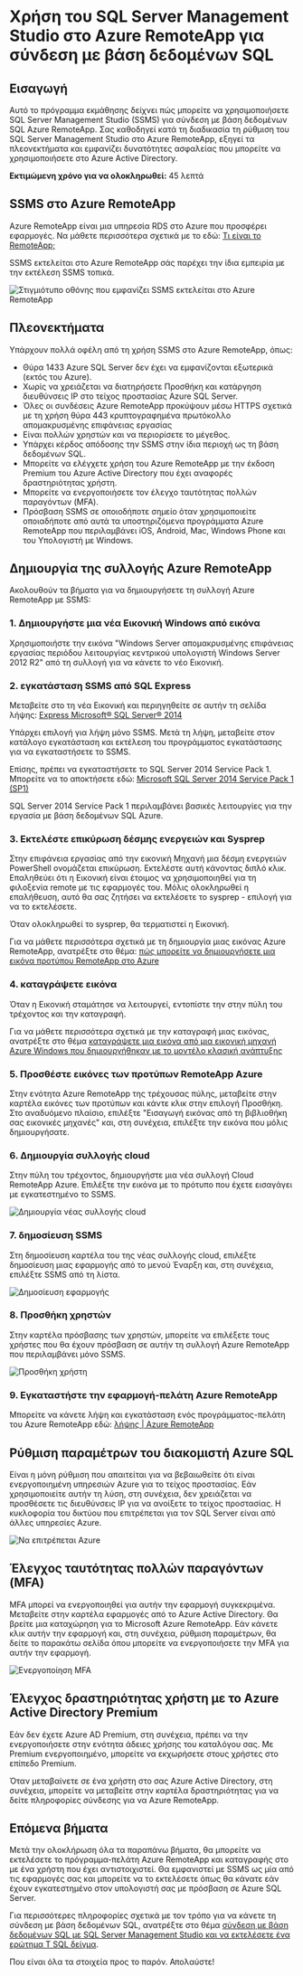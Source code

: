 <properties
    pageTitle="Σύνδεση με βάση δεδομένων SQL χρησιμοποιώντας SQL Server Management Studio στο Azure RemoteApp | Microsoft Azure"
    description="Χρησιμοποιήστε αυτό το πρόγραμμα εκμάθησης για να μάθετε πώς να χρησιμοποιείτε το SQL Server Management Studio στο Azure RemoteApp για την ασφάλεια και επιδόσεων κατά τη σύνδεση με βάση δεδομένων SQL"
    services="sql-database"
    documentationCenter=""
    authors="adhurwit"
    manager="jhubbard"/>

<tags
    ms.service="sql-database"
    ms.workload="data"
    ms.tgt_pltfrm="na"
    ms.devlang="na"
    ms.topic="article"
    ms.date="07/05/2016"
    ms.author="adhurwit"/>

# <a name="use-sql-server-management-studio-in-azure-remoteapp-to-connect-to-sql-database"></a>Χρήση του SQL Server Management Studio στο Azure RemoteApp για σύνδεση με βάση δεδομένων SQL

## <a name="introduction"></a>Εισαγωγή  
Αυτό το πρόγραμμα εκμάθησης δείχνει πώς μπορείτε να χρησιμοποιήσετε SQL Server Management Studio (SSMS) για σύνδεση με βάση δεδομένων SQL Azure RemoteApp. Σας καθοδηγεί κατά τη διαδικασία τη ρύθμιση του SQL Server Management Studio στο Azure RemoteApp, εξηγεί τα πλεονεκτήματα και εμφανίζει δυνατότητες ασφαλείας που μπορείτε να χρησιμοποιήσετε στο Azure Active Directory.

**Εκτιμώμενη χρόνο για να ολοκληρωθεί:** 45 λεπτά

## <a name="ssms-in-azure-remoteapp"></a>SSMS στο Azure RemoteApp

Azure RemoteApp είναι μια υπηρεσία RDS στο Azure που προσφέρει εφαρμογές. Να μάθετε περισσότερα σχετικά με το εδώ: [Τι είναι το RemoteApp;](../remoteapp/remoteapp-whatis.md)

SSMS εκτελείται στο Azure RemoteApp σάς παρέχει την ίδια εμπειρία με την εκτέλεση SSMS τοπικά.

![Στιγμιότυπο οθόνης που εμφανίζει SSMS εκτελείται στο Azure RemoteApp][1]



## <a name="benefits"></a>Πλεονεκτήματα

Υπάρχουν πολλά οφέλη από τη χρήση SSMS στο Azure RemoteApp, όπως:

- Θύρα 1433 Azure SQL Server δεν έχει να εμφανίζονται εξωτερικά (εκτός του Azure).
- Χωρίς να χρειάζεται να διατηρήσετε Προσθήκη και κατάργηση διευθύνσεις IP στο τείχος προστασίας Azure SQL Server.
- Όλες οι συνδέσεις Azure RemoteApp προκύψουν μέσω HTTPS σχετικά με τη χρήση θύρα 443 κρυπτογραφημένα πρωτόκολλο απομακρυσμένης επιφάνειας εργασίας
- Είναι πολλών χρηστών και να περιορίσετε το μέγεθος.
- Υπάρχει κέρδος απόδοσης την SSMS στην ίδια περιοχή ως τη βάση δεδομένων SQL.
- Μπορείτε να ελέγχετε χρήση του Azure RemoteApp με την έκδοση Premium του Azure Active Directory που έχει αναφορές δραστηριότητας χρήστη.
- Μπορείτε να ενεργοποιήσετε τον έλεγχο ταυτότητας πολλών παραγόντων (MFA).
- Πρόσβαση SSMS σε οποιοδήποτε σημείο όταν χρησιμοποιείτε οποιαδήποτε από αυτά τα υποστηριζόμενα προγράμματα Azure RemoteApp που περιλαμβάνει iOS, Android, Mac, Windows Phone και του Υπολογιστή με Windows.


## <a name="create-the-azure-remoteapp-collection"></a>Δημιουργία της συλλογής Azure RemoteApp

Ακολουθούν τα βήματα για να δημιουργήσετε τη συλλογή Azure RemoteApp με SSMS:


### <a name="1-create-a-new-windows-vm-from-image"></a>1. Δημιουργήστε μια νέα Εικονική Windows από εικόνα
Χρησιμοποιήστε την εικόνα "Windows Server απομακρυσμένης επιφάνειας εργασίας περιόδου λειτουργίας κεντρικού υπολογιστή Windows Server 2012 R2" από τη συλλογή για να κάνετε το νέο Εικονική.


### <a name="2-install-ssms-from-sql-express"></a>2. εγκατάσταση SSMS από SQL Express

Μεταβείτε στο τη νέα Εικονική και περιηγηθείτε σε αυτήν τη σελίδα λήψης: [Express Microsoft® SQL Server® 2014](https://www.microsoft.com/en-us/download/details.aspx?id=42299)

Υπάρχει επιλογή για λήψη μόνο SSMS. Μετά τη λήψη, μεταβείτε στον κατάλογο εγκατάσταση και εκτέλεση του προγράμματος εγκατάστασης για να εγκαταστήσετε το SSMS.

Επίσης, πρέπει να εγκαταστήσετε το SQL Server 2014 Service Pack 1. Μπορείτε να το αποκτήσετε εδώ: [Microsoft SQL Server 2014 Service Pack 1 (SP1)](https://www.microsoft.com/en-us/download/details.aspx?id=46694)

SQL Server 2014 Service Pack 1 περιλαμβάνει βασικές λειτουργίες για την εργασία με βάση δεδομένων SQL Azure.


### <a name="3-run-validate-script-and-sysprep"></a>3. Εκτελέστε επικύρωση δέσμης ενεργειών και Sysprep

Στην επιφάνεια εργασίας από την εικονική Μηχανή μια δέσμη ενεργειών PowerShell ονομάζεται επικύρωση. Εκτελέστε αυτή κάνοντας διπλό κλικ. Επαληθεύει ότι η Εικονική είναι έτοιμος να χρησιμοποιηθεί για τη φιλοξενία remote με τις εφαρμογές του. Μόλις ολοκληρωθεί η επαλήθευση, αυτό θα σας ζητήσει να εκτελέσετε το sysprep - επιλογή για να το εκτελέσετε.

Όταν ολοκληρωθεί το sysprep, θα τερματιστεί η Εικονική.

Για να μάθετε περισσότερα σχετικά με τη δημιουργία μιας εικόνας Azure RemoteApp, ανατρέξτε στο θέμα: [πώς μπορείτε να δημιουργήσετε μια εικόνα προτύπου RemoteApp στο Azure](http://blogs.msdn.com/b/rds/archive/2015/03/17/how-to-create-a-remoteapp-template-image-in-azure.aspx)


### <a name="4-capture-image"></a>4. καταγράψετε εικόνα

Όταν η Εικονική σταμάτησε να λειτουργεί, εντοπίστε την στην πύλη του τρέχοντος και την καταγραφή.

Για να μάθετε περισσότερα σχετικά με την καταγραφή μιας εικόνας, ανατρέξτε στο θέμα [καταγράψετε μια εικόνα από μια εικονική μηχανή Azure Windows που δημιουργήθηκαν με το μοντέλο κλασική ανάπτυξης](../virtual-machines/virtual-machines-windows-classic-capture-image.md)


### <a name="5-add-to-azure-remoteapp-template-images"></a>5. Προσθέστε εικόνες των προτύπων RemoteApp Azure

Στην ενότητα Azure RemoteApp της τρέχουσας πύλης, μεταβείτε στην καρτέλα εικόνες των προτύπων και κάντε κλικ στην επιλογή Προσθήκη. Στο αναδυόμενο πλαίσιο, επιλέξτε "Εισαγωγή εικόνας από τη βιβλιοθήκη σας εικονικές μηχανές" και, στη συνέχεια, επιλέξτε την εικόνα που μόλις δημιουργήσατε.



### <a name="6-create-cloud-collection"></a>6. Δημιουργία συλλογής cloud

Στην πύλη του τρέχοντος, δημιουργήστε μια νέα συλλογή Cloud RemoteApp Azure. Επιλέξτε την εικόνα με το πρότυπο που έχετε εισαγάγει με εγκατεστημένο το SSMS.

![Δημιουργία νέας συλλογής cloud][2]


### <a name="7-publish-ssms"></a>7. δημοσίευση SSMS

Στη δημοσίευση καρτέλα του της νέας συλλογής cloud, επιλέξτε δημοσίευση μιας εφαρμογής από το μενού Έναρξη και, στη συνέχεια, επιλέξτε SSMS από τη λίστα.

![Δημοσίευση εφαρμογής][5]

### <a name="8-add-users"></a>8. Προσθήκη χρηστών

Στην καρτέλα πρόσβασης των χρηστών, μπορείτε να επιλέξετε τους χρήστες που θα έχουν πρόσβαση σε αυτήν τη συλλογή Azure RemoteApp που περιλαμβάνει μόνο SSMS.

![Προσθήκη χρήστη][6]


### <a name="9-install-the-azure-remoteapp-client-application"></a>9. Εγκαταστήστε την εφαρμογή-πελάτη Azure RemoteApp

Μπορείτε να κάνετε λήψη και εγκατάσταση ενός προγράμματος-πελάτη του Azure RemoteApp εδώ: [λήψης | Azure RemoteApp](https://www.remoteapp.windowsazure.com/en/clients.aspx)



## <a name="configure-azure-sql-server"></a>Ρύθμιση παραμέτρων του διακομιστή Azure SQL

Είναι η μόνη ρύθμιση που απαιτείται για να βεβαιωθείτε ότι είναι ενεργοποιημένη υπηρεσιών Azure για το τείχος προστασίας. Εάν χρησιμοποιείτε αυτήν τη λύση, στη συνέχεια, δεν χρειάζεται να προσθέσετε τις διευθύνσεις IP για να ανοίξετε το τείχος προστασίας. Η κυκλοφορία του δικτύου που επιτρέπεται για τον SQL Server είναι από άλλες υπηρεσίες Azure.


![Να επιτρέπεται Azure][4]



## <a name="multi-factor-authentication-mfa"></a>Έλεγχος ταυτότητας πολλών παραγόντων (MFA)

MFA μπορεί να ενεργοποιηθεί για αυτήν την εφαρμογή συγκεκριμένα. Μεταβείτε στην καρτέλα εφαρμογές από το Azure Active Directory. Θα βρείτε μια καταχώρηση για το Microsoft Azure RemoteApp. Εάν κάνετε κλικ αυτήν την εφαρμογή και, στη συνέχεια, ρύθμιση παραμέτρων, θα δείτε το παρακάτω σελίδα όπου μπορείτε να ενεργοποιήσετε την MFA για αυτήν την εφαρμογή.

![Ενεργοποίηση MFA][3]



## <a name="audit-user-activity-with-azure-active-directory-premium"></a>Έλεγχος δραστηριότητας χρήστη με το Azure Active Directory Premium

Εάν δεν έχετε Azure AD Premium, στη συνέχεια, πρέπει να την ενεργοποιήσετε στην ενότητα άδειες χρήσης του καταλόγου σας. Με Premium ενεργοποιημένο, μπορείτε να εκχωρήσετε στους χρήστες στο επίπεδο Premium.

Όταν μεταβαίνετε σε ένα χρήστη στο σας Azure Active Directory, στη συνέχεια, μπορείτε να μεταβείτε στην καρτέλα δραστηριότητας για να δείτε πληροφορίες σύνδεσης για να Azure RemoteApp.



## <a name="next-steps"></a>Επόμενα βήματα

Μετά την ολοκλήρωση όλα τα παραπάνω βήματα, θα μπορείτε να εκτελέσετε το πρόγραμμα-πελάτη Azure RemoteApp και καταγραφής στο με ένα χρήστη που έχει αντιστοιχιστεί. Θα εμφανιστεί με SSMS ως μία από τις εφαρμογές σας και μπορείτε να το εκτελέσετε όπως θα κάνατε εάν έχουν εγκατεστημένο στον υπολογιστή σας με πρόσβαση σε Azure SQL Server.

Για περισσότερες πληροφορίες σχετικά με τον τρόπο για να κάνετε τη σύνδεση με βάση δεδομένων SQL, ανατρέξτε στο θέμα [σύνδεση με βάση δεδομένων SQL με SQL Server Management Studio και να εκτελέσετε ένα ερώτημα T SQL δείγμα](sql-database-connect-query-ssms.md).


Που είναι όλα τα στοιχεία προς το παρόν. Απολαύστε!



<!--Image references-->
[1]: ./media/sql-database-ssms-remoteapp/ssms.png
[2]: ./media/sql-database-ssms-remoteapp/newcloudcollection.png
[3]: ./media/sql-database-ssms-remoteapp/mfa.png
[4]: ./media/sql-database-ssms-remoteapp/allowazure.png
[5]: ./media/sql-database-ssms-remoteapp/publish.png
[6]: ./media/sql-database-ssms-remoteapp/user.png

